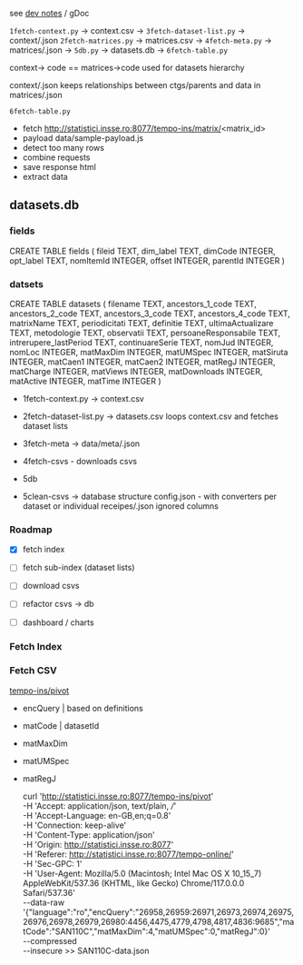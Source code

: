 see [dev notes](https://docs.google.com/document/d/1FY_1Bb2RF8JGoplnBvvIBTN-PkCfYnGR) / gDoc


`1fetch-context.py` → context.csv → `3fetch-dataset-list.py` → context/<id>.json
`2fetch-matrices.py` → matrices.csv → `4fetch-meta.py` → matrices/<id>.json → `5db.py` →  datasets.db → `6fetch-table.py`

context→ code == matrices→code
used for datasets hierarchy 

context/<context-id>.json keeps relationships between ctgs/parents and data in matrices/<matrix-id>.json


`6fetch-table.py`

- fetch http://statistici.insse.ro:8077/tempo-ins/matrix/<matrix_id>
- payload data/sample-payload.js
- detect too many rows
- combine requests
- save response html
- extract data

## datasets.db

### fields

CREATE TABLE fields (
        fileid TEXT,
        dim_label TEXT,
        dimCode INTEGER,
        opt_label TEXT,
        nomItemId INTEGER,
        offset INTEGER,
        parentId INTEGER
    )

### datsets

CREATE TABLE datasets (
        filename TEXT,
        ancestors_1_code TEXT,
        ancestors_2_code TEXT,
        ancestors_3_code TEXT,
        ancestors_4_code TEXT,
        matrixName TEXT,
        periodicitati TEXT,
        definitie TEXT,
        ultimaActualizare TEXT,
        metodologie TEXT,
        observatii TEXT,
        persoaneResponsabile TEXT,
        intrerupere_lastPeriod TEXT,
        continuareSerie TEXT,
        nomJud INTEGER,
        nomLoc INTEGER,
        matMaxDim INTEGER,
        matUMSpec INTEGER,
        matSiruta INTEGER,
        matCaen1 INTEGER,
        matCaen2 INTEGER,
        matRegJ INTEGER,
        matCharge INTEGER,
        matViews INTEGER,
        matDownloads INTEGER,
        matActive INTEGER,
        matTime INTEGER
    )
 



- 1fetch-context.py →  context.csv

- 2fetch-dataset-list.py → datasets.csv
loops context.csv and fetches dataset lists

- 3fetch-meta → data/meta/<datasetId>.json

- 4fetch-csvs - downloads csvs

- 5db 

- 5clean-csvs → database structure
config.json - with converters per dataset
or individual receipes/<datasetId>.json
ignored columns




### Roadmap

- [x] fetch index
- [ ] fetch sub-index (dataset lists)
- [ ] download csvs
- [ ] refactor csvs -> db
- [ ] dashboard / charts



### Fetch Index


### Fetch CSV

[tempo-ins/pivot ](http://statistici.insse.ro:8077/tempo-ins/pivot ) 


- encQuery | based on definitions
- matCode | datasetId
- matMaxDim
- matUMSpec
- matRegJ

    curl 'http://statistici.insse.ro:8077/tempo-ins/pivot' \
    -H 'Accept: application/json, text/plain, */*' \
    -H 'Accept-Language: en-GB,en;q=0.8' \
    -H 'Connection: keep-alive' \
    -H 'Content-Type: application/json' \
    -H 'Origin: http://statistici.insse.ro:8077' \
    -H 'Referer: http://statistici.insse.ro:8077/tempo-online/' \
    -H 'Sec-GPC: 1' \
    -H 'User-Agent: Mozilla/5.0 (Macintosh; Intel Mac OS X 10_15_7) AppleWebKit/537.36 (KHTML, like Gecko) Chrome/117.0.0.0 Safari/537.36' \
    --data-raw '{"language":"ro","encQuery":"26958,26959:26971,26973,26974,26975,26976,26978,26979,26980:4456,4475,4779,4798,4817,4836:9685","matCode":"SAN110C","matMaxDim":4,"matUMSpec":0,"matRegJ":0}' \
    --compressed \
    --insecure >> SAN110C-data.json

